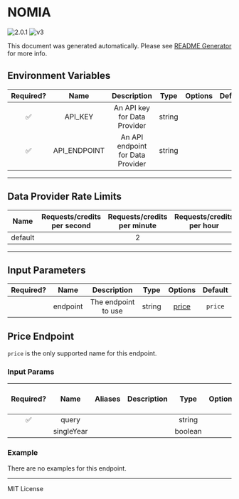 # NOMIA

![2.0.1](https://img.shields.io/github/package-json/v/smartcontractkit/external-adapters-js?filename=packages/sources/nomia/package.json) ![v3](https://img.shields.io/badge/framework%20version-v3-blueviolet)

This document was generated automatically. Please see [README Generator](../../scripts#readme-generator) for more info.

## Environment Variables

| Required? |     Name     |            Description            |  Type  | Options | Default |
| :-------: | :----------: | :-------------------------------: | :----: | :-----: | :-----: |
|    ✅     |   API_KEY    |   An API key for Data Provider    | string |         |         |
|    ✅     | API_ENDPOINT | An API endpoint for Data Provider | string |         |         |

---

## Data Provider Rate Limits

|  Name   | Requests/credits per second | Requests/credits per minute | Requests/credits per hour | Note |
| :-----: | :-------------------------: | :-------------------------: | :-----------------------: | :--: |
| default |                             |              2              |                           |      |

---

## Input Parameters

| Required? |   Name   |     Description     |  Type  |         Options          | Default |
| :-------: | :------: | :-----------------: | :----: | :----------------------: | :-----: |
|           | endpoint | The endpoint to use | string | [price](#price-endpoint) | `price` |

## Price Endpoint

`price` is the only supported name for this endpoint.

### Input Params

| Required? |    Name    | Aliases | Description |  Type   | Options | Default | Depends On | Not Valid With |
| :-------: | :--------: | :-----: | :---------: | :-----: | :-----: | :-----: | :--------: | :------------: |
|    ✅     |   query    |         |             | string  |         |         |            |                |
|           | singleYear |         |             | boolean |         |         |            |                |

### Example

There are no examples for this endpoint.

---

MIT License
